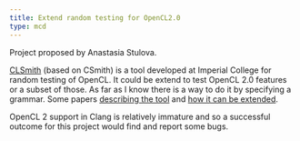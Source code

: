 ```yaml
---
title: Extend random testing for OpenCL2.0
type: mcd
---
```


Project proposed by Anastasia Stulova.

[CLSmith](https://github.com/ChrisLidbury/CLSmith) (based on CSmith) is a tool developed at Imperial College for random testing of OpenCL.
It could be extend to test OpenCL 2.0 features or a subset of those. As far as I know there is a way to do it by specifying a grammar. Some papers [describing the tool](http://www.cs.utah.edu/~chenyang/papers/pldi11-preprint.pdf) and [how it can be extended](http://multicore.doc.ic.ac.uk/tools/CLsmith/paper.pdf). 

OpenCL 2 support in Clang is relatively immature and so a successful outcome for this project would find and report some bugs.
